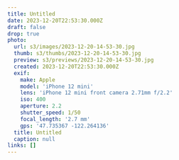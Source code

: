 ```yaml
---
title: Untitled
date: 2023-12-20T22:53:30.000Z
draft: false
drop: true
photo:
  url: s3/images/2023-12-20-14-53-30.jpg
  thumb: s3/thumbs/2023-12-20-14-53-30.jpg
  preview: s3/previews/2023-12-20-14-53-30.jpg
  created: 2023-12-20T22:53:30.000Z
  exif:
    make: Apple
    model: 'iPhone 12 mini'
    lens: 'iPhone 12 mini front camera 2.71mm f/2.2'
    iso: 400
    aperture: 2.2
    shutter_speed: 1/50
    focal_length: '2.7 mm'
    gps: '47.735367 -122.264136'
  title: Untitled
  caption: null
links: []
---
```

